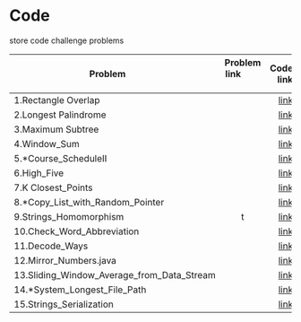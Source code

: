 # Code
store code challenge problems

| Problem        | Problem link           | Code link |
| ------------- |:-------------:| -----:|
|1.Rectangle Overlap      | | [link](https://github.com/wangjian790/code/blob/master/codes/1.Rectangle_Overlap.java) |
| 2.Longest Palindrome     | |   [link](https://github.com/wangjian790/code/blob/master/codes/2.Longest_Palindrome%20.java)  |
|3.Maximum Subtree |      |   [link](https://github.com/wangjian790/code/blob/master/codes/3.Maximum_Subtree.java) |
|4.Window_Sum |    |   [link](https://github.com/wangjian790/code/blob/master/codes/4.Window_Sum.java) |
|5.*Course_ScheduleII|      |   [link](https://github.com/wangjian790/code/blob/master/codes/5.*Course_ScheduleII.java) |
|6.High_Five |       |   [link](https://github.com/wangjian790/code/blob/master/codes/6.High_Five.java) |
|7.K Closest_Points |       |   [link](https://github.com/wangjian790/code/blob/master/codes/7.K%20Closest_Points.java) |
|8.*Copy_List_with_Random_Pointer | |   [link](https://github.com/wangjian790/code/blob/master/codes/8.*Copy_List_with_Random_Pointer.java) |
|9.Strings_Homomorphism | t      |   [link](https://github.com/wangjian790/code/blob/master/codes/9.Strings_Homomorphism.java) |
|10.Check_Word_Abbreviation |    |   [link](https://github.com/wangjian790/code/blob/master/codes/10.Check_Word_Abbreviation.java) |
|11.Decode_Ways |      |   [link](https://github.com/wangjian790/code/blob/master/codes/11.Decode_Ways.java) |
|12.Mirror_Numbers.java |      |   [link](https://github.com/wangjian790/code/blob/master/codes/12.Mirror_Numbers.java%20) |
|13.Sliding_Window_Average_from_Data_Stream|      |   [link](https://github.com/wangjian790/code/blob/master/codes/12.Mirror_Numbers.java%20) |
|14.*System_Longest_File_Path |      |   [link](https://github.com/wangjian790/code/blob/master/codes/14.*System_Longest_File_Path.java) |
|15.Strings_Serialization|      |   [link](https://github.com/wangjian790/code/blob/master/codes/15.Strings_Serialization.java) |
